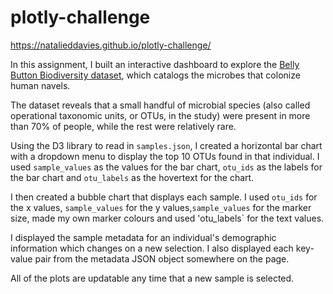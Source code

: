 # plotly-challenge

https://natalieddavies.github.io/plotly-challenge/

In this assignment, I built an interactive dashboard to explore the [Belly Button Biodiversity dataset](http://robdunnlab.com/projects/belly-button-biodiversity/), which catalogs the microbes that colonize human navels.

The dataset reveals that a small handful of microbial species (also called operational taxonomic units, or OTUs, in the study) were present in more than 70% of people, while the rest were relatively rare.

Using the D3 library to read in `samples.json`, I created a horizontal bar chart with a dropdown menu to display the top 10 OTUs found in that individual. I used `sample_values` as the values for the bar chart, `otu_ids` as the labels for the bar chart and `otu_labels` as the hovertext for the chart.

I then created a bubble chart that displays each sample. I used `otu_ids` for the x values, `sample_values` for the y values,`sample_values` for the marker size, made my own marker colours and used 'otu_labels` for the text values.

I displayed the sample metadata for an individual's demographic information which changes on a new selection. I also displayed each key-value pair from the metadata JSON object somewhere on the page.

All of the plots are updatable any time that a new sample is selected.

